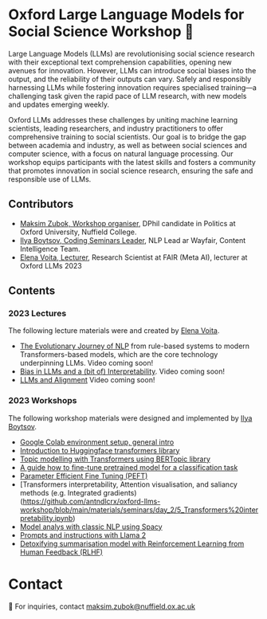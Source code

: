 # Oxford Large Language Models for Social Science Workshop 🚀

Large Language Models (LLMs) are revolutionising social science research with their exceptional text comprehension capabilities, opening new avenues for innovation. However, LLMs can introduce social biases into the output, and the reliability of their outputs can vary. Safely and responsibly harnessing LLMs while fostering innovation requires specialised training—a challenging task given the rapid pace of LLM research, with new models and updates emerging weekly.

Oxford LLMs addresses these challenges by uniting machine learning scientists, leading researchers, and industry practitioners to offer comprehensive training to social scientists. Our goal is to bridge the gap between academia and industry, as well as between social sciences and computer science, with a focus on natural language processing. Our workshop equips participants with the latest skills and fosters a community that promotes innovation in social science research, ensuring the safe and responsible use of LLMs.

## Contributors
- [Maksim Zubok, Workshop organiser](https://www.linkedin.com/in/maksim-zubok-160572232/), DPhil candidate in Politics at Oxford University, Nuffield College.
- [Ilya Boytsov, Coding Seminars Leader](https://www.linkedin.com/in/ieboytsov/), NLP Lead ar Wayfair, Content Intelligence Team.
- [Elena Voita, Lecturer](https://www.linkedin.com/in/elena-voita/), Research Scientist at FAIR (Meta AI), lecturer at Oxford LLMs 2023

## Contents 
### 2023 Lectures

The following lecture materials were and created by [Elena Voita](https://lena-voita.github.io/).
- [The Evolutionary Journey of NLP](https://github.com/antndlcrx/oxford-llms-workshop/blob/main/materials/lectures/day_1/The%20Evolutionary%20Journey%20in%20NLP.pdf) from rule-based systems to modern Transformers-based models, which are the core technology underpinning LLMs. Video coming soon! 
- [Bias in LLMs and a (bit of) Interpretability](https://github.com/antndlcrx/oxford-llms-workshop/blob/main/materials/lectures/day_2/Bias%20in%20LLMs%20and%20interpretability.pdf). Video coming soon!
- [LLMs and Alignment](https://github.com/antndlcrx/oxford-llms-workshop/blob/main/materials/lectures/day_3/Prompt%20engineering%2C%20RHLF%2C%20ChatGPT.pdf)
Video coming soon!

### 2023 Workshops
The following workshop materials were designed and implemented by [Ilya Boytsov](https://www.linkedin.com/in/ieboytsov/).
- [Google Colab environment setup, general intro](https://github.com/antndlcrx/oxford-llms-workshop/blob/main/materials/seminars/day_1/0_Env%20setup%20and%20intro.ipynb)
- [Introduction to Huggingface transformers library](https://github.com/antndlcrx/oxford-llms-workshop/blob/main/materials/seminars/day_1/1_Intro%20to%20transformers.ipynb)
- [Topic modelling with Transformers using BERTopic library](https://github.com/antndlcrx/oxford-llms-workshop/blob/main/materials/seminars/day_1/2_Topic%20modelling%20with%20transformers.ipynb)
- [A guide how to fine-tune pretrained model for a classification task](https://github.com/antndlcrx/oxford-llms-workshop/blob/main/materials/seminars/day_1/3_Fine%20tune%20pretrained%20model.ipynb)
- [Parameter Efficient Fine Tuning (PEFT)](https://github.com/antndlcrx/oxford-llms-workshop/blob/main/materials/seminars/day_2/4_Parameter%20efficient%20fine%20tuning.ipynb)
- [Transformers interpretability, Attention visualisation, and saliancy methods (e.g. Integrated gradients)(https://github.com/antndlcrx/oxford-llms-workshop/blob/main/materials/seminars/day_2/5_Transformers%20interpretability.ipynb)
- [Model analys with classic NLP using Spacy](https://github.com/antndlcrx/oxford-llms-workshop/blob/main/materials/seminars/day_2/6_Sentiment%20analysis%20with%20classic%20NLP.ipynb)
- [Prompts and instructions with Llama 2](https://github.com/antndlcrx/oxford-llms-workshop/blob/main/materials/seminars/day_3/7_Prompts%20and%20instructions%20with%20Llama%202.ipynb)
- [Detoxifying summarisation model with Reinforcement Learning from Human Feedback (RLHF)](https://github.com/antndlcrx/oxford-llms-workshop/blob/main/materials/seminars/day_3/8_LLMs%20alignment%20with%20RLHF.ipynb)



# Contact
📧 For inquiries, contact [maksim.zubok@nuffield.ox.ac.uk](mailto:maksim.zubok@nuffield.ox.ac.uk)

